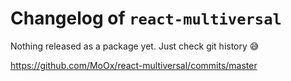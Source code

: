 # Changelog of `react-multiversal`

Nothing released as a package yet. Just check git history 😅

<https://github.com/MoOx/react-multiversal/commits/master>
